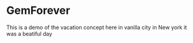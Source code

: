 # GemForever
This is a demo of the vacation concept here in vanilla city in New york
it was a beatiful day
